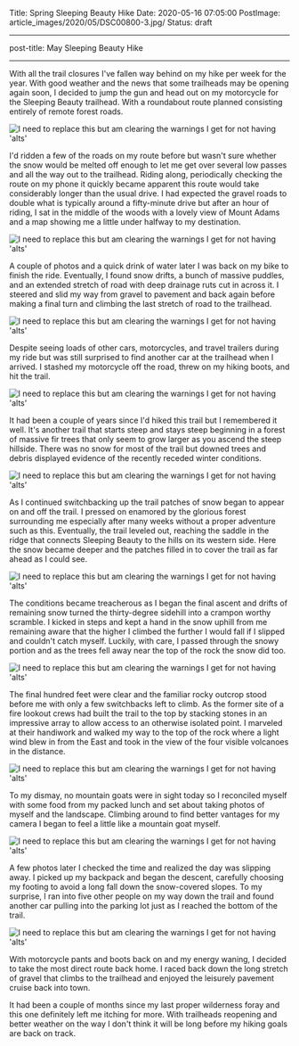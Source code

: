 Title: Spring Sleeping Beauty Hike
Date: 2020-05-16 07:05:00
PostImage: article_images/2020/05/DSC00800-3.jpg/
Status: draft

---
post-title: May Sleeping Beauty Hike

---

With all the trail closures I've fallen way behind on my hike per week for the year. With good weather and the news that some trailheads may be opening again soon, I decided to jump the gun and head out on my motorcycle for the Sleeping Beauty trailhead. With a roundabout route planned consisting entirely of remote forest roads.

![I need to replace this but am clearing the warnings I get for not having 'alts'](/media/images/2020/05/DSC00711.jpg)

I'd ridden a few of the roads on my route before but wasn't sure whether the snow would be melted off enough to let me get over several low passes and all the way out to the trailhead. Riding along, periodically checking the route on my phone it quickly became apparent this route would take considerably longer than the usual drive. I had expected the gravel roads to double what is typically around a fifty-minute drive but after an hour of riding, I sat in the middle of the woods with a lovely view of Mount Adams and a map showing me a little under halfway to my destination.

![I need to replace this but am clearing the warnings I get for not having 'alts'](/media/images/2020/05/DSC00720.jpg)

A couple of photos and a quick drink of water later I was back on my bike to finish the ride. Eventually, I found snow drifts, a bunch of massive puddles, and an extended stretch of road with deep drainage ruts cut in across it. I steered and slid my way from gravel to pavement and back again before making a final turn and climbing the last stretch of road to the trailhead.

![I need to replace this but am clearing the warnings I get for not having 'alts'](/media/images/2020/05/DSC00726.jpg)

Despite seeing loads of other cars, motorcycles, and travel trailers during my ride but was still surprised to find another car at the trailhead when I arrived. I stashed my motorcycle off the road, threw on my hiking boots, and hit the trail.

![I need to replace this but am clearing the warnings I get for not having 'alts'](/media/images/2020/05/DSC00736.jpg)

It had been a couple of years since I'd hiked this trail but I remembered it well. It's another trail that starts steep and stays steep beginning in a forest of massive fir trees that only seem to grow larger as you ascend the steep hillside. There was no snow for most of the trail but downed trees and debris displayed evidence of the recently receded winter conditions.

![I need to replace this but am clearing the warnings I get for not having 'alts'](/media/images/2020/05/DSC00751.jpg)

As I continued switchbacking up the trail patches of snow began to appear on and off the trail. I pressed on enamored by the glorious forest surrounding me especially after many weeks without a proper adventure such as this. Eventually, the trail leveled out, reaching the saddle in the ridge that connects Sleeping Beauty to the hills on its western side. Here the snow became deeper and the patches filled in to cover the trail as far ahead as I could see.

![I need to replace this but am clearing the warnings I get for not having 'alts'](/media/images/2020/05/DSC00760.jpg)

The conditions became treacherous as I began the final ascent and drifts of remaining snow turned the thirty-degree sidehill into a crampon worthy scramble. I kicked in steps and kept a hand in the snow uphill from me remaining aware that the higher I climbed the further I would fall if I slipped and couldn't catch myself. Luckily, with care, I passed through the snowy portion and as the trees fell away near the top of the rock the snow did too.

![I need to replace this but am clearing the warnings I get for not having 'alts'](/media/images/2020/05/20200508_153307.jpg)

The final hundred feet were clear and the familiar rocky outcrop stood before me with only a few switchbacks left to climb. As the former site of a fire lookout crews had built the trail to the top by stacking stones in an impressive array to allow access to an otherwise isolated point. I marveled at their handiwork and walked my way to the top of the rock where a light wind blew in from the East and took in the view of the four visible volcanoes in the distance.

![I need to replace this but am clearing the warnings I get for not having 'alts'](/media/images/2020/05/DSC00799.jpg)

To my dismay, no mountain goats were in sight today so I reconciled myself with some food from my packed lunch and set about taking photos of myself and the landscape. Climbing around to find better vantages for my camera I began to feel a little like a mountain goat myself.

![I need to replace this but am clearing the warnings I get for not having 'alts'](/media/images/2020/05/DSC00800-3.jpg)

A few photos later I checked the time and realized the day was slipping away. I picked up my backpack and began the descent, carefully choosing my footing to avoid a long fall down the snow-covered slopes. To my surprise, I ran into five other people on my way down the trail and found another car pulling into the parking lot just as I reached the bottom of the trail.

![I need to replace this but am clearing the warnings I get for not having 'alts'](/media/images/2020/05/DSC00809.jpg)

With motorcycle pants and boots back on and my energy waning, I decided to take the most direct route back home. I raced back down the long stretch of gravel that climbs to the trailhead and enjoyed the leisurely pavement cruise back into town.

It had been a couple of months since my last proper wilderness foray and this one definitely left me itching for more. With trailheads reopening and better weather on the way I don't think it will be long before my hiking goals are back on track.